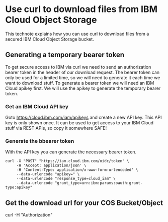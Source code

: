 # Use curl to download files from IBM Cloud Object Storage

This technote explains how you can use curl to download files from a secured IBM Cloud Object Storage bucket.

## Generating a temporary bearer token
To get secure access to IBM via curl we need to send an authorization bearer token in the header of our download request. The bearer token can only be used for a limited time, so we will need to generate it each time we want to download stuff. To generate a bearer token we will need an IBM Cloud apikey first. We will use the apikey to generate the temporary bearer token.

### Get an IBM Cloud API key

Goto https://cloud.ibm.com/iam/apikeys and create a new API key. This API key is only shown once. It can be used to get access to your IBM Cloud stuff via REST APIs, so copy it somewhere SAFE!

### Generate the bbearer token
With the API key you can generate the necessary bearer token.

```
curl -X "POST" "https://iam.cloud.ibm.com/oidc/token" \
     -H 'Accept: application/json' \
     -H 'Content-Type: application/x-www-form-urlencoded' \
     --data-urlencode "apikey=" \
     --data-urlencode "response_type=cloud_iam" \
     --data-urlencode "grant_type=urn:ibm:params:oauth:grant-type:apikey"
```
## Get the download url for your COS Bucket/Object



curl -H "Authorization"
